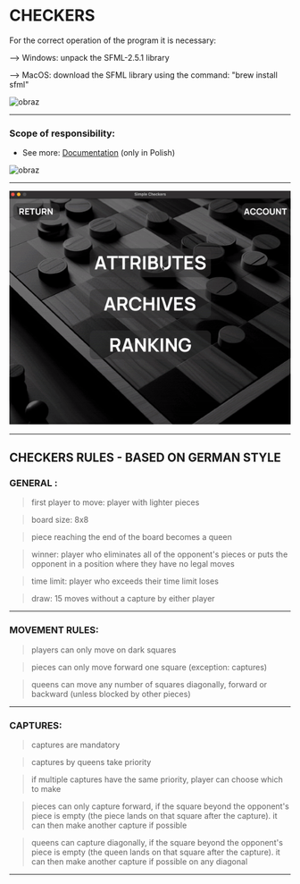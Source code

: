 # CHECKERS

For the correct operation of the program it is necessary:

--> Windows: unpack the SFML-2.5.1 library

--> MacOS: download the SFML library using the command:
"brew install sfml"

![obraz](https://github.com/przemek890/Checkers/assets/116519159/361a6521-a420-453f-9527-4d1cfd887fda)

---

### Scope of responsibility:

- See more: [Documentation](doc/Documentation.pdf) (only in Polish)

![obraz](https://github.com/julia6twp/Checkers/assets/116519159/a78ca618-c255-471a-8a2a-b8f0257359e8)

---

![Simple Checkers](doc/checkers.gif)

---

## CHECKERS RULES - BASED ON GERMAN STYLE

### GENERAL :
> first player to move: player with lighter pieces

> board size: 8x8

> piece reaching the end of the board becomes a queen

> winner: player who eliminates all of the opponent's pieces or puts the opponent in a position where they have no legal moves

> time limit: player who exceeds their time limit loses

> draw: 15 moves without a capture by either player

---

### MOVEMENT RULES:
> players can only move on dark squares

> pieces can only move forward one square (exception: captures)

> queens can move any number of squares diagonally, forward or backward (unless blocked by other pieces)

---

### CAPTURES:
> captures are mandatory

> captures by queens take priority

> if multiple captures have the same priority, player can choose which to make

> pieces can only capture forward, if the square beyond the opponent's piece is empty (the piece lands on that square after the capture). it can then make another capture if possible

> queens can capture diagonally, if the square beyond the opponent's piece is empty (the queen lands on that square after the capture). it can then make another capture if possible on any diagonal

---

